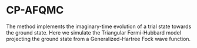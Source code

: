 # CP-AFQMC
The method implements the imaginary-time evolution of a trial state towards the ground state. Here we simulate the Triangular Fermi-Hubbard model projecting the ground state from a Generalized-Hartree Fock wave function.
